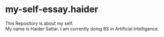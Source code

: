 # my-self-essay.haider
This Repository is about my self.
<br>
My name is Haider Sattar.
I am currently doing BS in Artificial Intelligence.
